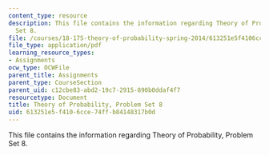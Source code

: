 ```yaml
---
content_type: resource
description: This file contains the information regarding Theory of Probability, Problem
  Set 8.
file: /courses/18-175-theory-of-probability-spring-2014/613251e5f4106cce74ffb84148317b0d_MIT18_175S14_ProblemSet8.pdf
file_type: application/pdf
learning_resource_types:
- Assignments
ocw_type: OCWFile
parent_title: Assignments
parent_type: CourseSection
parent_uid: c12cbe83-abd2-19c7-2915-890b0ddaf4f7
resourcetype: Document
title: Theory of Probability, Problem Set 8
uid: 613251e5-f410-6cce-74ff-b84148317b0d
---
```

This file contains the information regarding Theory of Probability, Problem Set 8.

